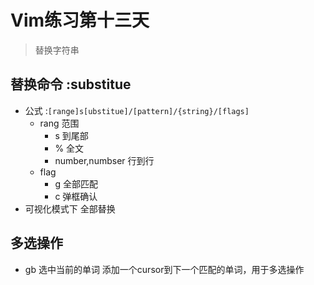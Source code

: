 # Vim练习第十三天

> 替换字符串

## 替换命令 :substitue

- 公式 :`[range]s[ubstitue]/[pattern]/{string}/[flags]`
	- rang 范围
		- s 到尾部
		- % 全文
		- number,numbser 行到行
	- flag
		- g 全部匹配
		- c 弹框确认
- 可视化模式下 全部替换

## 多选操作

 - gb 选中当前的单词 添加一个cursor到下一个匹配的单词，用于多选操作
